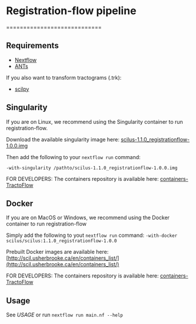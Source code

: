 # Registration-flow pipeline
============================


Requirements
------------

- [Nextflow](https://www.nextflow.io)
- [ANTs](http://stnava.github.io/ANTs/)
  
If you also want to transform tractograms (.trk):
- [scilpy](https://github.com/scilus/scilpy)


Singularity
-----------
If you are on Linux, we recommend using the Singularity container to run registration-flow.

Download the available singularity image here:
[scilus-1.1.0_registrationflow-1.0.0.img](http://scil.usherbrooke.ca/en/containers_list/scilus-1.1.0_registrationflow-1.0.0.img)

Then add the following to your `nextflow run` command:

`-with-singularity /pathto/scilus-1.1.0_registrationflow-1.0.0.img`


FOR DEVELOPERS: The containers repository is available here:
[containers-TractoFlow](https://github.com/scilus/containers-tractoflow)


Docker
------
If you are on MacOS or Windows, we recommend using the Docker container to run registration-flow

Simply add the following to yout `nextflow run` command:
`-with-docker scilus/scilus:1.1.0_registrationflow-1.0.0`


Prebuilt Docker images are available here:
[http://scil.usherbrooke.ca/en/containers_list/](http://scil.usherbrooke.ca/en/containers_list/)


FOR DEVELOPERS: The containers repository is available here:
[containers-TractoFlow](https://github.com/scilus/containers-tractoflow)


Usage
-----

See *USAGE* or run `nextflow run main.nf --help`
